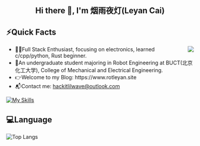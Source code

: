 <h2 align="center"> Hi there 👋, I'm 烟雨夜灯(Leyan Cai)</h2>

## ⚡Quick Facts

<img align="right" src="https://github-readme-stats.vercel.app/api?username=Hustle28214&show_icons=true&icon_color=11659A&hide_title=true&text_color=E9F1F6&bg_color=00000000&hide_border=true"/>

<ul>
  <li> 👩‍💻Full Stack Enthusiast, focusing on electronics, learned c/cpp/python, Rust beginner.</li>
  <li> 🧪An undergraduate student majoring in Robot Engineering at BUCT(北京化工大学), College of Mechanical and Electrical Engineering.</li>
  <li> 👉Welcome to my Blog: https://www.rotleyan.site</li>
  <li> 📬Contact me: <a href="mailto:j>hackitlilwave@outlook.com">hackitlilwave@outlook.com </li>
</ul>

[![My Skills](https://skillicons.dev/icons?i=c,cpp,py,js,react,linux,ubuntu,md,opencv,sklearn,matlab,qt,arduino,docker,html,css,ros,figma,go,ts,prisma,vue,rust,vim,vscode)](https://skillicons.dev)

## 💻Language

![Top Langs](https://github-readme-stats.vercel.app/api/top-langs/?username=Hustle28214&layout=compact&bg_color=00000000&hide_border=true&text_color=E9F1F6&icon_color=11659A)



